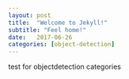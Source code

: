 ```yaml
---
layout: post
title:  "Welcome to Jekyll!"
subtitle: "Feel home!"
date:   2017-06-26 
categories: [object-detection]
---
```


test for objectdetection categories